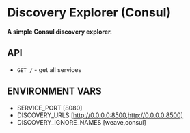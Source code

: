 # Discovery Explorer (Consul)

__A simple Consul discovery explorer.__


## API

* `GET /` - get all services


## ENVIRONMENT VARS

* SERVICE_PORT [8080]
* DISCOVERY_URLS [http://0.0.0.0:8500,http://0.0.0.0:8500]
* DISCOVERY_IGNORE_NAMES [weave,consul]
